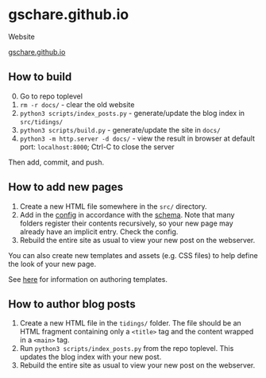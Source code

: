 # gschare.github.io
Website

[gschare.github.io](https://gschare.github.io/)

## How to build
0. Go to repo toplevel
1. `rm -r docs/` - clear the old website
2. `python3 scripts/index_posts.py` - generate/update the blog index in
   `src/tidings/`
3. `python3 scripts/build.py` - generate/update the site in `docs/`
4. `python3 -m http.server -d docs/` - view the result in browser at default
   port: `localhost:8000`; Ctrl-C to close the server

Then add, commit, and push.

## How to add new pages
1. Create a new HTML file somewhere in the `src/` directory.
2. Add in the [config](config/config.json) in accordance with the
   [schema](config/README.md). Note that many folders register their contents
   recursively, so your new page may already have an implicit entry. Check the
   config.
3. Rebuild the entire site as usual to view your new post on the webserver.

You can also create new templates and assets (e.g. CSS files) to help define
the look of your new page.

See [here](templates/README.md) for information on authoring templates.

## How to author blog posts
1. Create a new HTML file in the `tidings/` folder. The file should be an HTML
   fragment containing only a `<title>` tag and the content wrapped in a
   `<main>` tag.
2. Run `python3 scripts/index_posts.py` from the repo toplevel. This updates
   the blog index with your new post.
3. Rebuild the entire site as usual to view your new post on the webserver.
